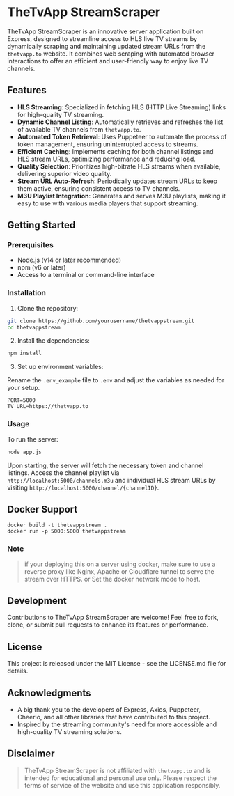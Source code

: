 # TheTvApp StreamScraper

TheTvApp StreamScraper is an innovative server application built on Express, designed to streamline access to HLS live TV streams by dynamically scraping and maintaining updated stream URLs from the `thetvapp.to` website. It combines web scraping with automated browser interactions to offer an efficient and user-friendly way to enjoy live TV channels.

## Features

- **HLS Streaming**: Specialized in fetching HLS (HTTP Live Streaming) links for high-quality TV streaming.
- **Dynamic Channel Listing**: Automatically retrieves and refreshes the list of available TV channels from `thetvapp.to`.
- **Automated Token Retrieval**: Uses Puppeteer to automate the process of token management, ensuring uninterrupted access to streams.
- **Efficient Caching**: Implements caching for both channel listings and HLS stream URLs, optimizing performance and reducing load.
- **Quality Selection**: Prioritizes high-bitrate HLS streams when available, delivering superior video quality.
- **Stream URL Auto-Refresh**: Periodically updates stream URLs to keep them active, ensuring consistent access to TV channels.
- **M3U Playlist Integration**: Generates and serves M3U playlists, making it easy to use with various media players that support streaming.

## Getting Started

### Prerequisites

- Node.js (v14 or later recommended)
- npm (v6 or later)
- Access to a terminal or command-line interface

### Installation

1. Clone the repository:

```bash
git clone https://github.com/yourusername/thetvappstream.git
cd thetvappstream
```

2. Install the dependencies:

```bash
npm install
```

3. Set up environment variables:

Rename the `.env_example` file to `.env` and adjust the variables as needed for your setup.

```plaintext
PORT=5000
TV_URL=https://thetvapp.to
```

### Usage

To run the server:

```bash
node app.js
```

Upon starting, the server will fetch the necessary token and channel listings. Access the channel playlist via `http://localhost:5000/channels.m3u` and individual HLS stream URLs by visiting `http://localhost:5000/channel/{channelID}`.

## Docker Support
```
docker build -t thetvappstream .
docker run -p 5000:5000 thetvappstream
```

### Note
> if your deploying this on a server using docker, make sure to use a reverse proxy like Nginx, Apache or Cloudflare tunnel to serve the stream over HTTPS. or Set the docker network mode to host.


## Development

Contributions to TheTvApp StreamScraper are welcome! Feel free to fork, clone, or submit pull requests to enhance its features or performance.

## License

This project is released under the MIT License - see the LICENSE.md file for details.

## Acknowledgments

- A big thank you to the developers of Express, Axios, Puppeteer, Cheerio, and all other libraries that have contributed to this project.
- Inspired by the streaming community's need for more accessible and high-quality TV streaming solutions.

## Disclaimer
> TheTvApp StreamScraper is not affiliated with `thetvapp.to` and is intended for educational and personal use only. Please respect the terms of service of the website and use this application responsibly.
